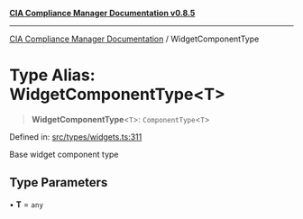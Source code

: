 [**CIA Compliance Manager Documentation v0.8.5**](../README.md)

***

[CIA Compliance Manager Documentation](../globals.md) / WidgetComponentType

# Type Alias: WidgetComponentType\<T\>

> **WidgetComponentType**\<`T`\>: `ComponentType`\<`T`\>

Defined in: [src/types/widgets.ts:311](https://github.com/Hack23/cia-compliance-manager/blob/eca22610f41e5f6b6c0cece88769b1ffbe9db4bd/src/types/widgets.ts#L311)

Base widget component type

## Type Parameters

• **T** = `any`
